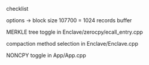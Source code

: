 checklist

options -> block size
107700 = 1024 records buffer

MERKLE tree toggle in Enclave/zerocpy/ecall_entry.cpp

compaction method selection in Enclave/Enclave.cpp

NONCPY toggle in App/App.cpp
